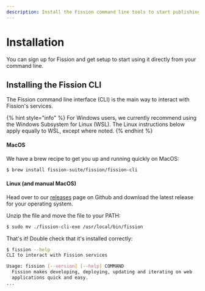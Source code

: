 ```yaml
---
description: Install the Fission command line tools to start publishing from your desktop
---
```


# Installation

You can sign up for Fission and get setup to start using it directly from your command line.

## Installing the Fission CLI

The Fission command line interface \(CLI\) is the main way to interact with Fission's services.

{% hint style="info" %}
For Windows users, we currently recommend using the Windows Subsystem for Linux \(WSL\). The Linux instructions below apply equally to WSL, except where noted.
{% endhint %}

#### MacOS

We have a brew recipe to get you up and running quickly on MacOS:

```bash
$ brew install fission-suite/fission/fission-cli
```

#### Linux \(and manual MacOS\)

Head over to our [releases](https://github.com/fission-suite/fission/releases) page on Github and download the latest release for your operating system.

Unzip the file and move the file to your PATH:

```bash
$ sudo mv ./fission-cli-exe /usr/local/bin/fission
```

That's it! Double check that it's installed correctly:

```bash
$ fission --help
CLI to interact with Fission services

Usage: fission [--version] [--help] COMMAND
  Fission makes developing, deploying, updating and iterating on web
  applications quick and easy.
...
```

